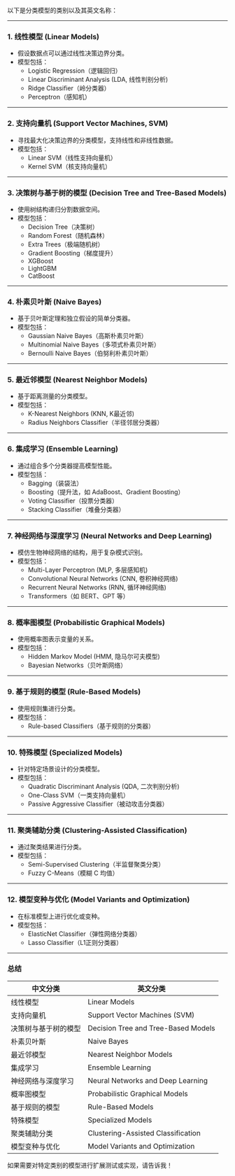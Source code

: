 以下是分类模型的类别以及其英文名称：

------

### **1. 线性模型 (Linear Models)**

- 假设数据点可以通过线性决策边界分类。
- 模型包括：
  - Logistic Regression（逻辑回归）
  - Linear Discriminant Analysis (LDA, 线性判别分析)
  - Ridge Classifier（岭分类器）
  - Perceptron（感知机）

------

### **2. 支持向量机 (Support Vector Machines, SVM)**

- 寻找最大化决策边界的分类模型，支持线性和非线性数据。
- 模型包括：
  - Linear SVM（线性支持向量机）
  - Kernel SVM（核支持向量机）

------

### **3. 决策树与基于树的模型 (Decision Tree and Tree-Based Models)**

- 使用树结构递归分割数据空间。
- 模型包括：
  - Decision Tree（决策树）
  - Random Forest（随机森林）
  - Extra Trees（极端随机树）
  - Gradient Boosting（梯度提升）
  - XGBoost
  - LightGBM
  - CatBoost

------

### **4. 朴素贝叶斯 (Naive Bayes)**

- 基于贝叶斯定理和独立假设的简单分类器。
- 模型包括：
  - Gaussian Naive Bayes（高斯朴素贝叶斯）
  - Multinomial Naive Bayes（多项式朴素贝叶斯）
  - Bernoulli Naive Bayes（伯努利朴素贝叶斯）

------

### **5. 最近邻模型 (Nearest Neighbor Models)**

- 基于距离测量的分类模型。
- 模型包括：
  - K-Nearest Neighbors (KNN, K最近邻)
  - Radius Neighbors Classifier（半径邻居分类器）

------

### **6. 集成学习 (Ensemble Learning)**

- 通过组合多个分类器提高模型性能。
- 模型包括：
  - Bagging（装袋法）
  - Boosting（提升法，如 AdaBoost、Gradient Boosting）
  - Voting Classifier（投票分类器）
  - Stacking Classifier（堆叠分类器）

------

### **7. 神经网络与深度学习 (Neural Networks and Deep Learning)**

- 模仿生物神经网络的结构，用于复杂模式识别。
- 模型包括：
  - Multi-Layer Perceptron (MLP, 多层感知机)
  - Convolutional Neural Networks (CNN, 卷积神经网络)
  - Recurrent Neural Networks (RNN, 循环神经网络)
  - Transformers（如 BERT、GPT 等）

------

### **8. 概率图模型 (Probabilistic Graphical Models)**

- 使用概率图表示变量的关系。
- 模型包括：
  - Hidden Markov Model (HMM, 隐马尔可夫模型)
  - Bayesian Networks（贝叶斯网络）

------

### **9. 基于规则的模型 (Rule-Based Models)**

- 使用规则集进行分类。
- 模型包括：
  - Rule-based Classifiers（基于规则的分类器）

------

### **10. 特殊模型 (Specialized Models)**

- 针对特定场景设计的分类模型。
- 模型包括：
  - Quadratic Discriminant Analysis (QDA, 二次判别分析)
  - One-Class SVM（一类支持向量机）
  - Passive Aggressive Classifier（被动攻击分类器）

------

### **11. 聚类辅助分类 (Clustering-Assisted Classification)**

- 通过聚类结果进行分类。
- 模型包括：
  - Semi-Supervised Clustering（半监督聚类分类）
  - Fuzzy C-Means（模糊 C 均值）

------

### **12. 模型变种与优化 (Model Variants and Optimization)**

- 在标准模型上进行优化或变种。
- 模型包括：
  - ElasticNet Classifier（弹性网络分类器）
  - Lasso Classifier（L1正则分类器）

------

### **总结**

| **中文分类**         | **英文分类**                        |
| -------------------- | ----------------------------------- |
| 线性模型             | Linear Models                       |
| 支持向量机           | Support Vector Machines (SVM)       |
| 决策树与基于树的模型 | Decision Tree and Tree-Based Models |
| 朴素贝叶斯           | Naive Bayes                         |
| 最近邻模型           | Nearest Neighbor Models             |
| 集成学习             | Ensemble Learning                   |
| 神经网络与深度学习   | Neural Networks and Deep Learning   |
| 概率图模型           | Probabilistic Graphical Models      |
| 基于规则的模型       | Rule-Based Models                   |
| 特殊模型             | Specialized Models                  |
| 聚类辅助分类         | Clustering-Assisted Classification  |
| 模型变种与优化       | Model Variants and Optimization     |

如果需要对特定类别的模型进行扩展测试或实现，请告诉我！